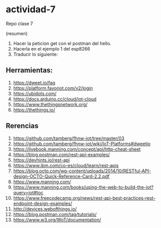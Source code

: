 # actividad-7
Repo clase 7

(resumen)

1. Hacer la peticion get con el postman del hello.
2. Hacerla en el ejemplo 1 del esp8266
3. Traducir lo siguiente:

<!---


Nota: Para la escrutyra del documento sustraer la información basica adaptando lo que se hace cuando se adapta algo usando el arduino cloud iot.

IoT platforms
IoT platforms enable storing/displaying sensor data.
There are many examples, we start with these two:
Dweet.io stores name/value pairs in JSON format.
ThingSpeak stores sensor data and displays graphs.
Both receive data through HTTP POST requests.

Dweet.io
Dweet.io stores name/value pairs in JSON format.
Host: dweet.io
Port: 443
POST /dweet/for/THING_NAME?name=value
POST /dweet/for/THING_NAME?x=23&y=42&t=…
GET /get/dweets/for/THING_NAME
See Wiki for Dweet.io cURL examples. 22

https://github.com/tamberg/fhnw-iot/wiki/IoT-Platforms#dweetio

Hacer una tabla del api del ultimo enlace.

4. Hacer el siguiente ejemplo:


Hands-on, 15': Dweet.io
Dweet.io works without an account, data is public.
Use your ESP8266 MAC address as THING_NAME.
On the ESP8266, read the analog pin A0, then POST
its value to /dweet/for/THING_NAME?a0=value
Use cURL or your browser to read stored data from
https://dweet.io/get/dweets/for/THING_NAME

5. Obtener la MAC del ESP82666

6. Leer A0 del esp8266
Fase 1: 

// Libraries
#include "DHT.h"


void setup() {

  // Start Serial  
  Serial.begin(115200); 
 
  // Init DHT 
  dht.begin();
}

void loop() {

  // Reading temperature and humidity
  

  // Display data
  Serial.print("Humidity: "); 
  Serial.print(h);
  Serial.print(" %\t");
  Serial.print("Temperature: "); 
  Serial.print(t);
  Serial.println(" *C ");
  
   // Wait a few seconds between measurements.
  delay(2000);

}

Fase 2

https://github.com/openhomeautomation/iot-esp8266/blob/master/cloud_data_logger/cloud_data_logger/cloud_data_logger.ino

/***************************************************
Written by Marco Schwartz for Open Home Automation.
BSD license, all text above must be included in any redistribution
Based on the original sketches supplied with the ESP8266/Arduino
implementation written by Ivan Grokhotkov
****************************************************/

// Libraries
#include <ESP8266WiFi.h>
#include "DHT.h"

// WiFi parameters
const char* ssid = "wifi-name";
const char* password = "wifi-pass";

// Pin
#define DHTPIN 5

// Use DHT11 sensor
#define DHTTYPE DHT11

// Initialize DHT sensor
DHT dht(DHTPIN, DHTTYPE, 15);

// Host
const char* host = "dweet.io";

void setup() {

  // Start Serial
  Serial.begin(115200);
  delay(10);

  // Init DHT
  dht.begin();

  // We start by connecting to a WiFi network
  Serial.println();
  Serial.println();
  Serial.print("Connecting to ");
  Serial.println(ssid);
  WiFi.begin(ssid, password);
  while (WiFi.status() != WL_CONNECTED) {
    delay(500);
    Serial.print(".");
  }

  Serial.println("");
  Serial.println("WiFi connected");
  Serial.println("IP address: ");
  Serial.println(WiFi.localIP());
}

void loop() {

  Serial.print("Connecting to ");
  Serial.println(host);

  // Use WiFiClient class to create TCP connections
  WiFiClient client;
  const int httpPort = 80;
  if (!client.connect(host, httpPort)) {
    Serial.println("connection failed");
    return;
  }

  // Reading temperature and humidity
  int h = dht.readHumidity();
  // Read temperature as Celsius
  int t = dht.readTemperature();

  // This will send the request to the server
  client.print(String("GET /dweet/for/myesp8266?temperature=") + String(t) + "&humidity=" + String(h) + " HTTP/1.1\r\n" +
               "Host: " + host + "\r\n" +
               "Connection: close\r\n\r\n");
  delay(10);

  // Read all the lines of the reply from server and print them to Serial
  while(client.available()){
    String line = client.readStringUntil('\r');
    Serial.print(line);
  }

  Serial.println();
  Serial.println("closing connection");

  // Repeat every 10 seconds
  delay(10000);

}

https://dweet.io/follow/node001


6. Leer A0 del esp8266, conectarse a la web y mandar el resultado deet..




Resumen del proceso con: https://www.learnrobotics.org/blog/how-to-use-dweet-io-with-wemos-d1-mini-arduino-tutorial/
https://www.learnrobotics.org/blog/four-steps-to-writing-an-arduino-program/
https://www.learnrobotics.org/
https://www.learnrobotics.org/blog/arduino-data-logger-csv/ (adaptar)
https://www.learnrobotics.org/blog/manufacture-a-pcb/


https://www.learnrobotics.org/blog/connect-esp8266-wifi/
https://www.learnrobotics.org/blog/iot-switch-control-any-device/
https://www.learnrobotics.org/blog/arduino-uno-alternatives-wifi/
https://www.learnrobotics.org/blog/connect-arduino-to-ifttt-for-iot-projects/
https://www.learnrobotics.org/blog/create-a-database-for-iot-using-dweet-io-tutorial/
https://www.learnrobotics.org/blog/internet-of-things-courses-online/



Adaptar a la freeboard... (Internet of things with esp8266)

Poner la actividad con dos plataformas web...



Adaptar el ejemplo con nodered
1. De prender y apagar un led.
2. Adaptar el mismo ejemplo tomado del libro de (Internet of things with esp8266) donde se usa el arest

Hablar sobre los tiempos en los que se toman datos: Network Time Protocol (Diapositivas de https://github.com/tamberg/fhnw-iot)


https://www.home-assistant.io/integrations/dweet/

Basarnos en: https://e-radionica.com/en/blog/dweet-io-croduino-nova/


Ver ademas: https://dweet.io/get/dweets/for/node001

https://dweet.io/get/dweets/for/node001?value

Como acceder

Ver los hadous:https://github.com/tamberg/fhnw-iot-work-03/blob/master/README.md

Ver:
1. https://www.learnrobotics.org/blog/how-to-use-dweet-io-with-wemos-d1-mini-arduino-tutorial/
2. https://synergygallery.renesas.com/media/products/76/178/en-US/Dweet_Library_Users_Guide.pdf
3. https://ria.utn.edu.ar/bitstream/handle/20.500.12272/4575/Proyecto%20Final%20-%20Filgueira%20Javier.pdf?sequence=1&isAllowed=y
4. https://www.learnrobotics.org/blog/how-to-fetch-data-from-dweet-io-using-python-tutorial/
5. https://create.arduino.cc/projecthub/Rjuarez7/arduino-yun-iot-for-home-monitoring-using-dweet-io-b95009
6. https://create.arduino.cc/projecthub/search?q=dweet
7. https://create.arduino.cc/projecthub/carmelito/plant-monitoring-system-using-aws-iot-6cb054?ref=search&ref_id=dweet&offset=1

https://www.learnrobotics.org/blog/connect-arduino-to-ifttt-for-iot-projects/

-->

## Herramientas:


1. https://dweet.io/faq
2. https://platform.favoriot.com/v2/login
3. https://ubidots.com/
4. https://docs.arduino.cc/cloud/iot-cloud
5. https://www.thethingsnetwork.org/
6. https://thethings.io/



## Rerencias

1. https://github.com/tamberg/fhnw-iot/tree/master/03
2. https://github.com/tamberg/fhnw-iot/wiki/IoT-Platforms#dweetio
3. https://livebook.manning.com/concept/api/http-cheat-sheet
4. https://blog.postman.com/rest-api-examples/
5. https://devhints.io/rest-api
6. https://www.ibm.com/co-es/cloud/learn/rest-apis
7. https://blog.octo.com/wp-content/uploads/2014/10/RESTful-API-design-OCTO-Quick-Reference-Card-2.2.pdf
8. https://www.manning.com/
9. https://www.manning.com/books/using-the-web-to-build-the-iot?query=iot#toc
10. https://www.freecodecamp.org/news/rest-api-best-practices-rest-endpoint-design-examples/
11. http://devices.webofthings.io/
12. https://blog.postman.com/tag/tutorials/
13. https://www.w3.org/WoT/documentation/
